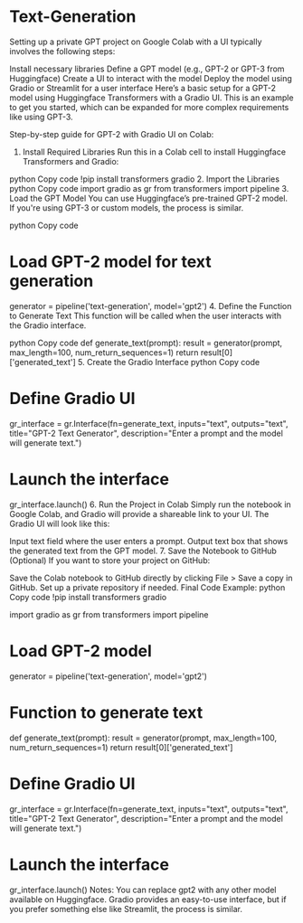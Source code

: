 # Text-Generation
Setting up a private GPT project on Google Colab with a UI typically involves the following steps:

Install necessary libraries
Define a GPT model (e.g., GPT-2 or GPT-3 from Huggingface)
Create a UI to interact with the model
Deploy the model using Gradio or Streamlit for a user interface
Here’s a basic setup for a GPT-2 model using Huggingface Transformers with a Gradio UI. This is an example to get you started, which can be expanded for more complex requirements like using GPT-3.

Step-by-step guide for GPT-2 with Gradio UI on Colab:
1. Install Required Libraries
Run this in a Colab cell to install Huggingface Transformers and Gradio:

python
Copy code
!pip install transformers gradio
2. Import the Libraries
python
Copy code
import gradio as gr
from transformers import pipeline
3. Load the GPT Model
You can use Huggingface’s pre-trained GPT-2 model. If you're using GPT-3 or custom models, the process is similar.

python
Copy code
# Load GPT-2 model for text generation
generator = pipeline('text-generation', model='gpt2')
4. Define the Function to Generate Text
This function will be called when the user interacts with the Gradio interface.

python
Copy code
def generate_text(prompt):
    result = generator(prompt, max_length=100, num_return_sequences=1)
    return result[0]['generated_text']
5. Create the Gradio Interface
python
Copy code
# Define Gradio UI
gr_interface = gr.Interface(fn=generate_text, 
                            inputs="text", 
                            outputs="text", 
                            title="GPT-2 Text Generator", 
                            description="Enter a prompt and the model will generate text.")

# Launch the interface
gr_interface.launch()
6. Run the Project in Colab
Simply run the notebook in Google Colab, and Gradio will provide a shareable link to your UI. The Gradio UI will look like this:

Input text field where the user enters a prompt.
Output text box that shows the generated text from the GPT model.
7. Save the Notebook to GitHub (Optional)
If you want to store your project on GitHub:

Save the Colab notebook to GitHub directly by clicking File > Save a copy in GitHub.
Set up a private repository if needed.
Final Code Example:
python
Copy code
!pip install transformers gradio

import gradio as gr
from transformers import pipeline

# Load GPT-2 model
generator = pipeline('text-generation', model='gpt2')

# Function to generate text
def generate_text(prompt):
    result = generator(prompt, max_length=100, num_return_sequences=1)
    return result[0]['generated_text']

# Define Gradio UI
gr_interface = gr.Interface(fn=generate_text, 
                            inputs="text", 
                            outputs="text", 
                            title="GPT-2 Text Generator", 
                            description="Enter a prompt and the model will generate text.")

# Launch the interface
gr_interface.launch()
Notes:
You can replace gpt2 with any other model available on Huggingface.
Gradio provides an easy-to-use interface, but if you prefer something else like Streamlit, the process is similar.
